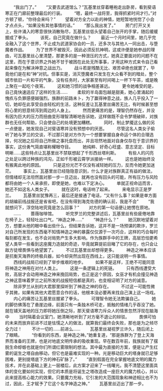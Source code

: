 　　“我出门了。”
　　“又要去武道馆么？”瓦基里丝穿着睡袍走出卧房，看到斐语寒正在门廊前整理最后的行装。
　　“嗯，最终一战将至，我得抓紧时间才行。”对方顿了顿，“你待会来吗？”
　　望着对方全力以赴的神情，她短暂地恍惚了小会才点点头，“如果没有其他事情的话。”
　　“那么我出发了。”
　　房门打开又关上，些许涌入的寒意很快消散殆尽，瓦基里丝低头望着自己张开的手掌，随后缓缓握成了拳头。
　　该死，自己究竟在做什么？
　　最近一个月时间里，她几乎完全融入了这个世界，不止成为武道家协会的一员，还多次与其他人一同出击，与堕魔者作战。
　　为了世界不被毁灭，因此必须反抗神明，这或许便是她参战的理由，可瓦基里丝心里清楚，那更多的是一种泄压的方式，她真正要面对的问题不在这里，而在于意识界之外她不甘于被困在此处无所事事，才用这种方式来令自己看起来像在为解决神意之战出力。
　　战斗若是残酷无比、艰苦卓绝也就罢了，毕竟他们是在和“神”对抗。但事实是，消灭堕魔者只发生在大众看不到的暗处，整个城市依旧一片和平的气象，没有任务时，大家甚至有时间喝上一杯下午茶，或是晚上聚在一起吃个夜宵。
　　这和她习惯的战争相差甚远。
　　更令她难受的是，自己竟快速适应了这样的生活……
　　柔软的半岛面包越是甜美，她心里涌起的愧疚与负罪感便越强烈。族群的前路未卜，为了赢得神意之战，族人几乎投入了一切，她却在此享受自由轻松的生活，这种反差让瓦基里丝痛苦无比，有时候甚至想将心里的怒意倾泻到周边的人身上。
　　然而更痛苦的是，理智仍然存在，并没有因为巨大的压力而扭曲变形理智清晰地告诉她，这样做既不会令梦境破碎，对族群也无任何帮助，只会使自己的处境更加糟糕。
　　同时，制止梦魇这么做的另一点便是，她发现自己对斐语寒并没有预想中的厌恶。
　　尽管这名人类女子偷听了她与罗兰的交谈，不过那只是对方作为一个想要掌握自身命运个体的合理选择，何况她之后将自己所做之事托盘而出，并且坦然地面对自身仅存在于意识界的事实，这份勇气简直堪称耀眼夺目。
　　她纯粹、好奇心旺盛、意志坚定、目标明晰……这些特点让瓦基里丝不禁联想起了千形西丝塔利斯。
　　有些人的闪亮之处足以跨过种族的鸿沟，正如千形被云霄学派接纳一样。
　　这也是她始终没有搬离此地的原因。
　　只是这份光芒不仅没有减轻她的压力，反而令她更加迷茫。
　　事实上，瓦基里丝已经隐隐意识到，什么才是对族群真正有益的做法，但情绪却无法坦然面对那一步一旦迈出，就再也没有回头的可能，所有压力与风险都将由她一个人来承担，即使是她，也难以下定决心。
　　单就正视命运而言，她还不如这名人类女子。
　　就在这时，电话响了起来。
　　来电显示正是罗兰。
　　瓦基里丝犹豫再三，最后还是接通了电话，“又有什么事？如果是单方面的胡编前线战报还是省省吧，在没有得到海克佐德的确认前，我是不会”
　　“我就想问下，浮空陆地究竟是怎么回事？”
　　对方的第一句话便让她愣在原地。
　　……
　　蔷薇咖啡馆。
　　听完罗兰的完整讲述后，瓦基里丝有些疲倦地靠在椅子上，轻轻吐出口气，“神造之神……”
　　“神造什么？”
　　她沉默地望着对方，想要从他的眼中看出些什么，但结果告诉她，这并不是一场预谋的欺诈，罗兰对自己所发现的东西毫不知情神造之神的暴露仅仅源于一次巧合，这样的巧合每时每刻都在发生，也不会对局势产生多大影响。作为族群手中的王牌，高层恐怕更希望人类早一些看到这座魔力造就的奇迹，毕竟就算提前目睹了它的存在，也只会让敌方徒增畏惧与绝望罢了。
　　不过瓦基里丝却想得更多。
　　神造之神本应该是抗衡天海界的终极兵器，如今却突然出现在西线上，这只能说明一件事情。
　　西线的战局已经到了举步维艰的地步。
　　如果不是这样，王绝不可能同意将神造之神用在对付人类上。
　　这是一条逻辑上的死链。
　　只有西线遭受大败，高层才会动用神造之神来挽回局势，也正是这个原因，女巫才有机会撞见神造之神这意味着罗兰之前所发的战报短信都是真的，也变相证明了对方的诚意。
　　除非罗兰从别的大君那里探听到了神造之神的存在。
　　不过这一可能性微乎其微，如果有其他大君愿意合作的话，他根本没必要再来找自己演上这一场戏。
　　内心的痛苦让瓦基里丝握紧了拳头。
　　可理智令她无法欺骗自己。
　　她的脚仿佛落在了悬崖边缘，前面只有一条独木桥可走，抵触的情绪几乎吞没了她。就在铺天盖地的压力即将她压倒之际，那天斐语寒力斥众人的情景忽然浮现在脑海中
　　当时隔着会议室门，她清晰地听到了对方毫不退让的辩驳。
　　畏惧可怕的未来而放弃前进不过是怯懦之人的做法，就算我们最终会失败，那也是为之倾尽全力过！
　　不计一切的……前进么……
　　瓦基里丝凝视罗兰许久，随后闭上了眼睛。
　　“你看到的东西，是神造之神。”她重复道，“那是族群为了登上天海界而准备的王牌，也是对地底文明传承的吸收重现。早在数百年前，我族就有了摆脱生命蜉蝣也就是你们所谓红雾限制的想法。其中最为直接的方案，便是让产生红雾的诞生之塔自由移动，但它也是最难实现的一种。光是移动巨大的塔身就已足够困难，更别提塔底下方的神石矿脉了。”
　　“直到假面在完全掌握地底文明的魔力技术，并在此基础上更上一层楼后，此方案才迎来了一线曙光。我不清楚这里面具体的变化要如何实现，但它的本质是将诞生之塔改造成一座巨大的魔力核心，并以此来提高核心能力的效果。只要魔力充裕，它引发的大范围现象和神迹相比也不为过，因此，王才赋予了它这个名字神造之神。”
　　瓦基里丝迈出了那一步。